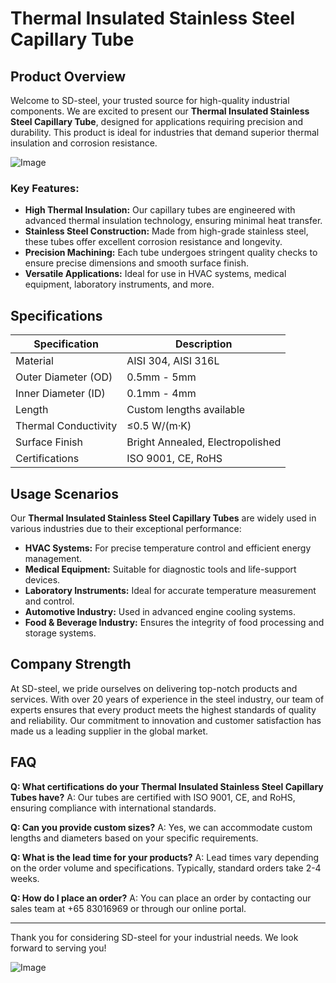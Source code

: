 # Thermal Insulated Stainless Steel Capillary Tube

## Product Overview

Welcome to SD-steel, your trusted source for high-quality industrial components. We are excited to present our **Thermal Insulated Stainless Steel Capillary Tube**, designed for applications requiring precision and durability. This product is ideal for industries that demand superior thermal insulation and corrosion resistance.

![Image](https://github.com/user-attachments/assets/2567258e-e124-4816-932d-1809bd27ef0b)

### Key Features:
- **High Thermal Insulation:** Our capillary tubes are engineered with advanced thermal insulation technology, ensuring minimal heat transfer.
- **Stainless Steel Construction:** Made from high-grade stainless steel, these tubes offer excellent corrosion resistance and longevity.
- **Precision Machining:** Each tube undergoes stringent quality checks to ensure precise dimensions and smooth surface finish.
- **Versatile Applications:** Ideal for use in HVAC systems, medical equipment, laboratory instruments, and more.

## Specifications

| Specification        | Description                                             |
|----------------------|---------------------------------------------------------|
| Material             | AISI 304, AISI 316L                                     |
| Outer Diameter (OD)  | 0.5mm - 5mm                                             |
| Inner Diameter (ID)  | 0.1mm - 4mm                                             |
| Length               | Custom lengths available                                |
| Thermal Conductivity | ≤0.5 W/(m·K)                                            |
| Surface Finish       | Bright Annealed, Electropolished                         |
| Certifications       | ISO 9001, CE, RoHS                                      |

## Usage Scenarios

Our **Thermal Insulated Stainless Steel Capillary Tubes** are widely used in various industries due to their exceptional performance:

- **HVAC Systems:** For precise temperature control and efficient energy management.
- **Medical Equipment:** Suitable for diagnostic tools and life-support devices.
- **Laboratory Instruments:** Ideal for accurate temperature measurement and control.
- **Automotive Industry:** Used in advanced engine cooling systems.
- **Food & Beverage Industry:** Ensures the integrity of food processing and storage systems.

## Company Strength

At SD-steel, we pride ourselves on delivering top-notch products and services. With over 20 years of experience in the steel industry, our team of experts ensures that every product meets the highest standards of quality and reliability. Our commitment to innovation and customer satisfaction has made us a leading supplier in the global market.

## FAQ

**Q: What certifications do your Thermal Insulated Stainless Steel Capillary Tubes have?**
A: Our tubes are certified with ISO 9001, CE, and RoHS, ensuring compliance with international standards.

**Q: Can you provide custom sizes?**
A: Yes, we can accommodate custom lengths and diameters based on your specific requirements.

**Q: What is the lead time for your products?**
A: Lead times vary depending on the order volume and specifications. Typically, standard orders take 2-4 weeks.

**Q: How do I place an order?**
A: You can place an order by contacting our sales team at +65 83016969 or through our online portal.

---

Thank you for considering SD-steel for your industrial needs. We look forward to serving you!

![Image](https://github.com/user-attachments/assets/2567258e-e124-4816-932d-1809bd27ef0b)